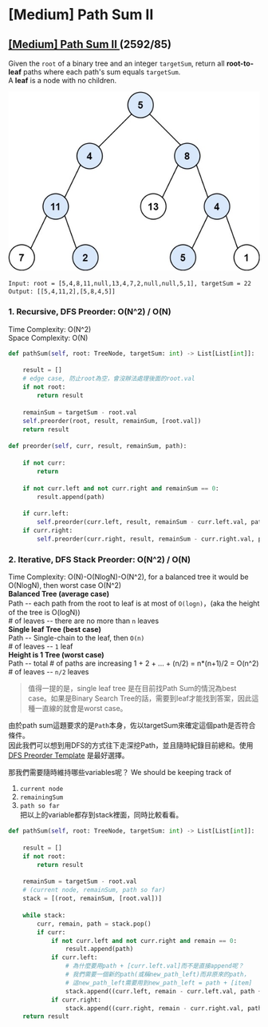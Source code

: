# \[Medium\] Path Sum II

## [\[Medium\] Path Sum II ](https://leetcode.com/problems/path-sum-ii/)                  \(2592/85\)

Given the `root` of a binary tree and an integer `targetSum`, return all **root-to-leaf** paths where each path's sum equals `targetSum`.  
A **leaf** is a node with no children.

![](../../.gitbook/assets/image%20%2832%29.png)



```text
Input: root = [5,4,8,11,null,13,4,7,2,null,null,5,1], targetSum = 22
Output: [[5,4,11,2],[5,8,4,5]]
```

### 1. Recursive, DFS Preorder: O\(N^2\) / O\(N\)

Time Complexity: O\(N^2\)  
Space Complexity: O\(N\)

```python
def pathSum(self, root: TreeNode, targetSum: int) -> List[List[int]]:

    result = []
    # edge case, 防止root為空，會沒辦法處理後面的root.val
    if not root:
        return result

    remainSum = targetSum - root.val
    self.preorder(root, result, remainSum, [root.val])
    return result

def preorder(self, curr, result, remainSum, path):

    if not curr:
        return

    if not curr.left and not curr.right and remainSum == 0:
        result.append(path)

    if curr.left:
        self.preorder(curr.left, result, remainSum - curr.left.val, path + [curr.left.val])
    if curr.right:
        self.preorder(curr.right, result, remainSum - curr.right.val, path + [curr.right.val])
```

### 2. Iterative, DFS Stack Preorder: O\(N^2\) / O\(N\) 

Time Complexity: O\(N\)-O\(NlogN\)-O\(N^2\), for a balanced tree it would be O\(NlogN\), then worst case O\(N^2\)  
**Balanced Tree \(average case\)**  
Path -- each path from the root to leaf is at most of `O(logn)`，\(aka the height of the tree is O\(logN\)\)  
\# of leaves -- there are no more than `n` leaves  
**Single leaf Tree  \(best case\)**  
Path -- Single-chain to the leaf, then `O(n)`  
\# of leaves -- `1` leaf  
**Height is 1 Tree \(worst case\)**  
Path -- total \# of paths are increasing 1 + 2 + ... + \(n/2\) = n\*\(n+1\)/2 = O\(n^2\)  
\# of leaves -- `n/2` leaves

> 值得一提的是，single leaf tree 是在目前找Path Sum的情況為best case。如果是Binary Search Tree的話，需要到leaf才能找到答案，因此這種一直線的就會是worst case。

由於path sum這題要求的是`Path`本身，佐以targetSum來確定這個path是否符合條件。  
因此我們可以想到用DFS的方式往下走深挖Path，並且隨時紀錄目前總和。使用 [DFS Preorder Template](https://app.gitbook.com/@iscolectivo/s/algonote/shu-ju-jie-gou/binary-tree) 是最好選擇。  
  
那我們需要隨時維持哪些variables呢？ We should be keeping track of    
1. `current node`  
2. `remainingSum`  
3. `path so far`  
把以上的variable都存到stack裡面，同時比較看看。

```python
def pathSum(self, root: TreeNode, targetSum: int) -> List[List[int]]:

    result = []
    if not root:
        return result

    remainSum = targetSum - root.val
    # (current node, remainSum, path so far)
    stack = [(root, remainSum, [root.val])]

    while stack:
        curr, remain, path = stack.pop()
        if curr:
            if not curr.left and not curr.right and remain == 0:
                result.append(path)
            if curr.left:
                # 為什麼要用path + [curr.left.val]而不是直接append呢？
                # 我們需要一個新的path(或稱new_path_left)而非原來的path，
                # 這new_path_left需要用到new_path_left = path + [item]
                stack.append((curr.left, remain - curr.left.val, path + [curr.left.val]))
            if curr.right:
                stack.append((curr.right, remain - curr.right.val, path + [curr.right.val]))
    return result
```

